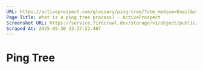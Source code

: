 ```yaml
---
URL: https://activeprospect.com/glossary/ping-tree/?utm_medium=Email&utm_source=Website&utm_campaign=AP-Email-InsideCBM-September
Page Title: What is a ping tree process? - ActiveProspect
Screenshot URL: https://service.firecrawl.dev/storage/v1/object/public/media/screenshot-5725d125-2c95-4a79-b0d5-dfa1fe638f61.png
Scraped At: 2025-05-30 23:37:22.407
---
```

# Ping Tree



